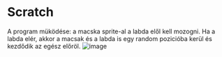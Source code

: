 # Scratch
A program müködése: a macska sprite-al a labda elől kell mozogni. Ha a labda elér, akkor a macsak és a labda is egy random pozicióba kerül és kezdődik az egész előröl.
![image](https://user-images.githubusercontent.com/99283115/155857420-c4b495d5-15bd-4cb4-9cff-8e88f2a90df4.png)

